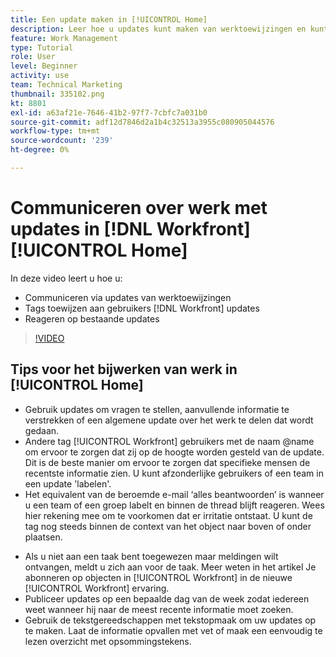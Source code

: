 ```yaml
---
title: Een update maken in [!UICONTROL Home]
description: Leer hoe u updates kunt maken van werktoewijzingen en kunt reageren op bestaande updates. Tag [!DNL Workfront] gebruikers in updates zodat zij over de mededeling op de hoogte worden gebracht.
feature: Work Management
type: Tutorial
role: User
level: Beginner
activity: use
team: Technical Marketing
thumbnail: 335102.png
kt: 8801
exl-id: a63af21e-7646-41b2-97f7-7cbfc7a031b0
source-git-commit: adf12d7846d2a1b4c32513a3955c080905044576
workflow-type: tm+mt
source-wordcount: '239'
ht-degree: 0%

---
```


# Communiceren over werk met updates in [!DNL Workfront] [!UICONTROL Home]

In deze video leert u hoe u:

* Communiceren via updates van werktoewijzingen
* Tags toewijzen aan gebruikers [!DNL Workfront] updates
* Reageren op bestaande updates

>[!VIDEO](https://video.tv.adobe.com/v/335102/?quality=12)

## Tips voor het bijwerken van werk in [!UICONTROL Home]

* Gebruik updates om vragen te stellen, aanvullende informatie te verstrekken of een algemene update over het werk te delen dat wordt gedaan.
* Andere tag [!UICONTROL Workfront] gebruikers met de naam @name om ervoor te zorgen dat zij op de hoogte worden gesteld van de update. Dit is de beste manier om ervoor te zorgen dat specifieke mensen de recentste informatie zien. U kunt afzonderlijke gebruikers of een team in een update &#39;labelen&#39;.
* Het equivalent van de beroemde e-mail ‘alles beantwoorden’ is wanneer u een team of een groep labelt en binnen de thread blijft reageren. Wees hier rekening mee om te voorkomen dat er irritatie ontstaat. U kunt de tag nog steeds binnen de context van het object naar boven of onder plaatsen.

<!---
paragraph below needs a hyperlink to an article
--->

* Als u niet aan een taak bent toegewezen maar meldingen wilt ontvangen, meldt u zich aan voor de taak. Meer weten in het artikel Je abonneren op objecten in [!UICONTROL Workfront] in de nieuwe [!UICONTROL Workfront] ervaring.
* Publiceer updates op een bepaalde dag van de week zodat iedereen weet wanneer hij naar de meest recente informatie moet zoeken.
* Gebruik de tekstgereedschappen met tekstopmaak om uw updates op te maken. Laat de informatie opvallen met vet of maak een eenvoudig te lezen overzicht met opsommingstekens.

<!---
learn more URLs
--->
